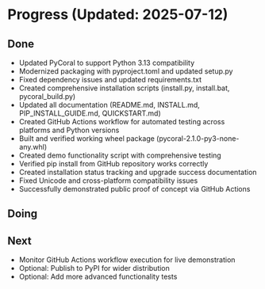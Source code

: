 # Progress (Updated: 2025-07-12)

## Done

- Updated PyCoral to support Python 3.13 compatibility
- Modernized packaging with pyproject.toml and updated setup.py
- Fixed dependency issues and updated requirements.txt
- Created comprehensive installation scripts (install.py, install.bat, pycoral_build.py)
- Updated all documentation (README.md, INSTALL.md, PIP_INSTALL_GUIDE.md, QUICKSTART.md)
- Created GitHub Actions workflow for automated testing across platforms and Python versions
- Built and verified working wheel package (pycoral-2.1.0-py3-none-any.whl)
- Created demo functionality script with comprehensive testing
- Verified pip install from GitHub repository works correctly
- Created installation status tracking and upgrade success documentation
- Fixed Unicode and cross-platform compatibility issues
- Successfully demonstrated public proof of concept via GitHub Actions

## Doing



## Next

- Monitor GitHub Actions workflow execution for live demonstration
- Optional: Publish to PyPI for wider distribution
- Optional: Add more advanced functionality tests
